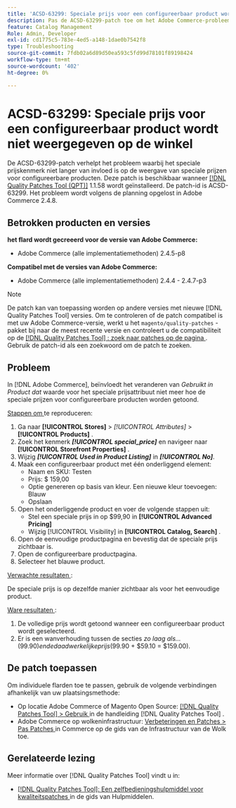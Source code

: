 ```yaml
---
title: 'ACSD-63299: Speciale prijs voor een configureerbaar product wordt niet weergegeven op de winkel'
description: Pas de ACSD-63299-patch toe om het Adobe Commerce-probleem op te lossen, waarbij het speciale prijskenmerk niet langer van invloed is op de weergave van speciale prijzen voor configureerbare producten.
feature: Catalog Management
Role: Admin, Developer
exl-id: cd1775c5-783e-4ed5-a148-1dae0b7542f8
type: Troubleshooting
source-git-commit: 7fdb02a6d89d50ea593c5fd99d78101f89198424
workflow-type: tm+mt
source-wordcount: '402'
ht-degree: 0%

---
```


# ACSD-63299: Speciale prijs voor een configureerbaar product wordt niet weergegeven op de winkel

De ACSD-63299-patch verhelpt het probleem waarbij het speciale prijskenmerk niet langer van invloed is op de weergave van speciale prijzen voor configureerbare producten. Deze patch is beschikbaar wanneer [[!DNL Quality Patches Tool (QPT)]](/help/tools/quality-patches-tool/quality-patches-tool-to-self-serve-quality-patches.md) 1.1.58 wordt geïnstalleerd. De patch-id is ACSD-63299. Het probleem wordt volgens de planning opgelost in Adobe Commerce 2.4.8.

## Betrokken producten en versies

**het flard wordt gecreeerd voor de versie van Adobe Commerce:**

* Adobe Commerce (alle implementatiemethoden) 2.4.5-p8

**Compatibel met de versies van Adobe Commerce:**

* Adobe Commerce (alle implementatiemethoden) 2.4.4 - 2.4.7-p3

>[!NOTE]
>
>De patch kan van toepassing worden op andere versies met nieuwe [!DNL Quality Patches Tool] versies. Om te controleren of de patch compatibel is met uw Adobe Commerce-versie, werkt u het `magento/quality-patches` -pakket bij naar de meest recente versie en controleert u de compatibiliteit op de [[!DNL Quality Patches Tool] : zoek naar patches op de pagina ](https://experienceleague.adobe.com/tools/commerce-quality-patches/index.html?lang=nl-NL) . Gebruik de patch-id als een zoekwoord om de patch te zoeken.

## Probleem

In [!DNL Adobe Commerce], beïnvloedt het veranderen van *Gebruikt in Product dat* waarde voor het speciale prijsattribuut niet meer hoe de speciale prijzen voor configureerbare producten worden getoond.

<u> Stappen om </u> te reproduceren:

1. Ga naar **[!UICONTROL Stores]** > *[!UICONTROL Attributes]* > **[!UICONTROL Products]** .
1. Zoek het kenmerk ***[!UICONTROL special_price]*** en navigeer naar **[!UICONTROL Storefront Properties]** .
1. Wijzig ***[!UICONTROL Used in Product Listing]*** in ***[!UICONTROL No] &#x200B;***.
1. Maak een configureerbaar product met één onderliggend element:
   * Naam en SKU: Testen
   * Prijs: $ 159,00
   * Optie genereren op basis van kleur. Een nieuwe kleur toevoegen: Blauw
   * Opslaan
1. Open het onderliggende product en voer de volgende stappen uit:
   * Stel een speciale prijs in op $99,90 in **[!UICONTROL Advanced Pricing]**
   * Wijzig [!UICONTROL Visibility] in **[!UICONTROL Catalog, Search]** .
1. Open de eenvoudige productpagina en bevestig dat de speciale prijs zichtbaar is.
1. Open de configureerbare productpagina.
1. Selecteer het blauwe product.

<u> Verwachte resultaten </u>:

De speciale prijs is op dezelfde manier zichtbaar als voor het eenvoudige product.

<u> Ware resultaten </u>:

1. De volledige prijs wordt getoond wanneer een configureerbaar product wordt geselecteerd.
1. Er is een wanverhouding tussen de secties *zo laag als...* ($99.90) en de daadwerkelijke prijs ($99.90 + $59.10 = $159.00).

## De patch toepassen

Om individuele flarden toe te passen, gebruik de volgende verbindingen afhankelijk van uw plaatsingsmethode:

* Op locatie Adobe Commerce of Magento Open Source: [[!DNL Quality Patches Tool] > Gebruik ](/help/tools/quality-patches-tool/usage.md) in de handleiding [!DNL Quality Patches Tool] .
* Adobe Commerce op wolkeninfrastructuur: [ Verbeteringen en Patches > Pas Patches ](https://experienceleague.adobe.com/docs/commerce-cloud-service/user-guide/develop/upgrade/apply-patches.html?lang=nl-NL) in Commerce op de gids van de Infrastructuur van de Wolk toe.

## Gerelateerde lezing

Meer informatie over [!DNL Quality Patches Tool] vindt u in:

* [[!DNL Quality Patches Tool]: Een zelfbedieningshulpmiddel voor kwaliteitspatches ](/help/tools/quality-patches-tool/quality-patches-tool-to-self-serve-quality-patches.md) in de gids van Hulpmiddelen.
